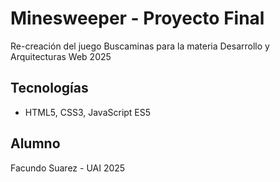 # Minesweeper - Proyecto Final
Re-creación del juego Buscaminas para la materia Desarrollo y Arquitecturas Web 2025

## Tecnologías
- HTML5, CSS3, JavaScript ES5

## Alumno
Facundo Suarez - UAI 2025